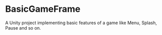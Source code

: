 # BasicGameFrame
A Unity project implementing basic features of a game like Menu, Splash, Pause and so on.
